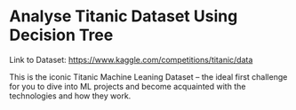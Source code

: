 # Analyse Titanic Dataset Using Decision Tree 

Link to Dataset: https://www.kaggle.com/competitions/titanic/data

This is the iconic Titanic Machine Leaning Dataset – the ideal first challenge for you to dive into ML projects and become acquainted with the technologies and how they work.

